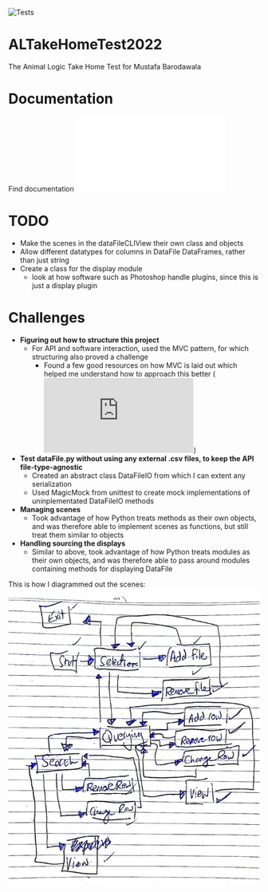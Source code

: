 ![Tests](https://github.com/itsjustmustafa/ALTakeHomeTest2022/actions/workflows/tests.yml/badge.svg?event=push)

# ALTakeHomeTest2022
The Animal Logic Take Home Test for Mustafa Barodawala

# Documentation
Find documentation ![here](Sphinx-docs/_build/markdown/index.md)

# TODO

- Make the scenes in the dataFileCLIView their own class and objects
- Allow different datatypes for columns in DataFile DataFrames, rather than just string
- Create a class for the display module
  - look at how software such as Photoshop handle plugins, since this is just a display plugin

# Challenges
- **Figuring out how to structure this project**
  - For API and software interaction, used the MVC pattern, for which structuring also proved a challenge
    - Found a few good resources on how MVC is laid out which helped me understand how to approach this better (![An example of a drawing program](http://www.cs.utsa.edu/~cs3443/mvc-example.html))
- **Test dataFile.py without using any external .csv files, to keep the API file-type-agnostic**
  - Created an abstract class DataFileIO from which I can extent any serialization
  - Used MagicMock from unittest to create mock implementations of uninplementated DataFileIO methods
- **Managing scenes**
  - Took advantage of how Python treats methods as their own objects, and was therefore able to implement scenes as functions, but still treat them similar to objects
- **Handling sourcing the displays**
  - Similar to above, took advantage of how Python treats modules as their own objects, and was therefore able to pass around modules containing methods for displaying DataFile

This is how I diagrammed out the scenes:
![scene_diagram.jpg](https://raw.githubusercontent.com/itsjustmustafa/ALTakeHomeTest2022/main/scene_diagram.jpg)
